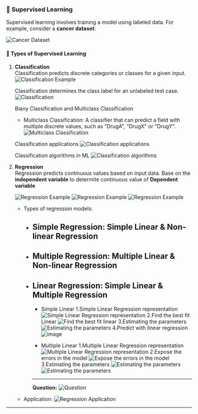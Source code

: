 ### 📘 **Supervised Learning**
Supervised learning involves training a model using labeled data. For example, consider a **cancer dataset**:

![Cancer Dataset](https://github.com/user-attachments/assets/708977db-09b3-4fbf-8d4e-66b84503ec84)

#### 🧠 **Types of Supervised Learning**
1. **Classification**  
   Classification predicts discrete categories or classes for a given input.
   ![Classification Example](https://github.com/user-attachments/assets/3d8142ec-f445-4906-b9a9-cab78c16e924)

   Classification determines the class label for an unlabeled test case.
   ![Classification](https://github.com/user-attachments/assets/43e67d21-1a99-45d4-a61c-7f3fd5532e7d)

   Biany Classification and Multiclass Classification
   - Multiclass Classification: A classifier that can predict a field with multiple discrete values, such as ”DrugA", ”DrugX" or "DrugY”. 
   ![Multiclass Classification](https://github.com/user-attachments/assets/0ea16686-f0a0-476f-88cc-d0562a8aa269)

   Classification applications
   ![Classification applications](https://github.com/user-attachments/assets/f89ed970-f937-4116-b129-d6eb0582bdd6)

   Classification algorithms in ML
   ![Classification algorithms](https://github.com/user-attachments/assets/6a60f116-31c3-406d-bae3-ecd0fb61342a)

3. **Regression**  
   Regression predicts continuous values based on input data.
   Base on the **independent variable** to determite continuous value of **Dependent variable**
   

   ![Regression Example](https://github.com/user-attachments/assets/ab8407f7-af24-4cad-bdbc-44d5ce5c8608)
   ![Regression Example](https://github.com/user-attachments/assets/ee05f076-bbd9-41b9-8812-1def7da438c2)
   ![Regression Example](https://github.com/user-attachments/assets/f03bdfc0-d9aa-47d4-8202-7e1b9cc521d5)

   - Types of regression models:
     - Simple Regression: Simple Linear & Non-linear Regression
       ---
          
     - Multiple Regression: Multiple Linear & Non-linear Regression
       ---
       
      - Linear Regression: Simple Linear & Multiple Regression
        ---
         - Simple Linear
           1.Simple Linear Regression representation
           ![Simple Linear Regression representation](https://github.com/user-attachments/assets/455ead21-8ac5-4eae-b239-5f143ccbb932)
           2.Find the best fit Linear
           ![Find the best fit linear](https://github.com/user-attachments/assets/79da396b-42f4-4646-970a-26725300776c)
           3.Estimating the parameters
           ![Estimating the parameters](https://github.com/user-attachments/assets/a9c64f28-8edd-469c-bea0-ddbb6ec64722)
           4.Predict with linear regression
           ![image](https://github.com/user-attachments/assets/1ad70d32-5808-426d-9c99-1ab25c400ee8)

         - Multiple Linear
          1.Multiple Linear Regression representation
          ![Multiple Linear Regression representation](https://github.com/user-attachments/assets/736b8906-409e-4a18-862f-57159b9b4d06)
          2.Expose the errors in the model
          ![Expose the errors in the model](https://github.com/user-attachments/assets/d7bde9d9-79a3-4680-9267-682287ebe688)
          3.Estimating the parameters
          ![Estimating the parameters](https://github.com/user-attachments/assets/59be527b-e05a-4b75-bc88-9d1ed4531506)
          ![Estimating the parameters](https://github.com/user-attachments/assets/b81b36f8-be99-495e-a9e7-cb2977c8fa05)
        ---
           **Question:**
           ![Question](https://github.com/user-attachments/assets/dfa85da0-65d0-4109-af8a-88a7560d77e9)

   - Application:
      ![Regression Application](https://github.com/user-attachments/assets/ae1a171c-0545-468c-8c2d-522fa834a3bd)
---
